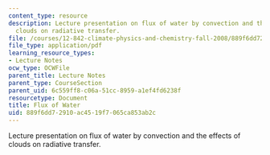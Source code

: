 ```yaml
---
content_type: resource
description: Lecture presentation on flux of water by convection and the effects of
  clouds on radiative transfer.
file: /courses/12-842-climate-physics-and-chemistry-fall-2008/889f6dd72910ac4519f7065ca853ab2c_part6_4.pdf
file_type: application/pdf
learning_resource_types:
- Lecture Notes
ocw_type: OCWFile
parent_title: Lecture Notes
parent_type: CourseSection
parent_uid: 6c559ff8-c06a-51cc-8959-a1ef4fd6238f
resourcetype: Document
title: Flux of Water
uid: 889f6dd7-2910-ac45-19f7-065ca853ab2c
---
```

Lecture presentation on flux of water by convection and the effects of clouds on radiative transfer.

